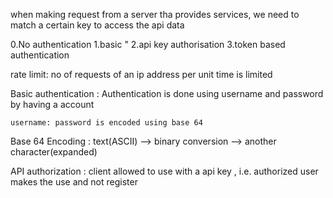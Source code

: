 when making request from a server tha provides services, we need to match a certain key to access the api data 

0.No authentication
1.basic "
2.api key authorisation
3.token based authentication

rate limit: no of requests of an ip address per unit time is limited

Basic authentication :
    Authentication is done using username and password by having a account

    username: password is encoded using base 64 

Base 64 Encoding : 
    text(ASCII) --> binary conversion --> another character(expanded)

API authorization :
    client allowed to use with a api key , i.e. authorized user makes the use and not register

